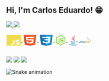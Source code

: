 ## Hi, I'm Carlos Eduardo! 😁

 <div>
   <a href="https://github.com/CarlosEduardoBelo">
   <img height="180em" src="https://github-readme-stats.vercel.app/api?username=CarlosEduardoBelo&show_icons=true&theme=radical&include_all_commits=true&count_private=true"/>
   <img height="180em" src="https://github-readme-stats.vercel.app/api/top-langs/?username=CarlosEduardoBelo&layout=compact&langs_count=6&theme=radical"/>

</div>
<div style="display: inline_block"><br>
  <img align="center" alt="Js" height="30" width="40" src="https://raw.githubusercontent.com/devicons/devicon/master/icons/javascript/javascript-plain.svg">
  <img align="center" alt="HTML" height="30" width="40" src="https://raw.githubusercontent.com/devicons/devicon/master/icons/html5/html5-original.svg">
  <img align="center" alt="CSS" height="30" width="40" src="https://raw.githubusercontent.com/devicons/devicon/master/icons/css3/css3-original.svg">
  <img align="center" alt="NODE" height="30" widht="40" src="https://raw.githubusercontent.com/devicons/devicon/master/icons/nodejs/nodejs-original.svg"/>
  <img align="center" alt="JAVA" height="30" widht="40" src="https://raw.githubusercontent.com/devicons/devicon/master/icons/java/java-original.svg"/>
  <img align="center" alt="MySQL" height="30" widht="40" src="https://raw.githubusercontent.com/devicons/devicon/master/icons/mysql/mysql-original-wordmark.svg"/>
</div>
 
  ##
 
<div>
  <a href="https://instagram.com/carlinhoseduu22" target="_blank"><img src="https://img.shields.io/badge/-Instagram-%23E4405F?style=for-the-badge&logo=instagram&logoColor=white" target="_blank"></a>
  <a href = "carlos.22eduardo.belo@gmail.com"><img src="https://img.shields.io/badge/-Gmail-%23333?style=for-the-badge&logo=gmail&logoColor=white" target="_blank"></a>
  <a href="https://www.linkedin.com/in/carlos-eduardo-54767321b" target="_blank"><img src="https://img.shields.io/badge/-LinkedIn-%230077B5?style=for-the-badge&logo=linkedin&logoColor=white" target="_blank"></a> 
 
  ![Snake animation](https://github.com/CarlosEduardoBelo/CarlosEduardoBelo/blob/output/github-contribution-grid-snake.svg)

</div>
